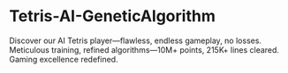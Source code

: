 # Tetris-AI-GeneticAlgorithm
Discover our AI Tetris player—flawless, endless gameplay, no losses. Meticulous training, refined algorithms—10M+ points, 215K+ lines cleared. Gaming excellence redefined.
